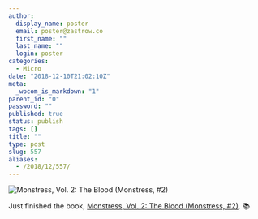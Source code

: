 ```yaml
---
author:
  display_name: poster
  email: poster@zastrow.co
  first_name: ""
  last_name: ""
  login: poster
categories:
  - Micro
date: "2018-12-10T21:02:10Z"
meta:
  _wpcom_is_markdown: "1"
parent_id: "0"
password: ""
published: true
status: publish
tags: []
title: ""
type: post
slug: 557
aliases:
  - /2018/12/557/
---
```

<p><img src="https://i.gr-assets.com/images/S/compressed.photo.goodreads.com/books/1482340459l/33540347.jpg" alt="Monstress, Vol. 2: The Blood (Monstress, #2)" /></p>

<p>Just finished the book, <a href="https://www.goodreads.com/review/show/2622410433?utm_medium=api&amp;utm_source=rss">Monstress, Vol. 2: The Blood (Monstress, #2)</a>. 📚</p>
